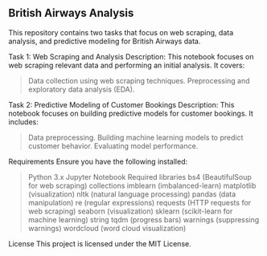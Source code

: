## British Airways Analysis

This repository contains two tasks that focus on web scraping, data analysis, and predictive modeling for British Airways data.

Task 1: Web Scraping and Analysis
Description:
This notebook focuses on web scraping relevant data and performing an initial analysis. It covers:
>Data collection using web scraping techniques.
>Preprocessing and exploratory data analysis (EDA).

Task 2: Predictive Modeling of Customer Bookings
Description:
This notebook focuses on building predictive models for customer bookings. It includes:
>Data preprocessing.
>Building machine learning models to predict customer behavior.
>Evaluating model performance.

Requirements
Ensure you have the following installed:
>Python 3.x
>Jupyter Notebook
>Required libraries
bs4 (BeautifulSoup for web scraping)
collections
imblearn (imbalanced-learn)
matplotlib (visualization)
nltk (natural language processing)
pandas (data manipulation)
re (regular expressions)
requests (HTTP requests for web scraping)
seaborn (visualization)
sklearn (scikit-learn for machine learning)
string
tqdm (progress bars)
warnings (suppressing warnings)
wordcloud (word cloud visualization)

License
This project is licensed under the MIT License.

